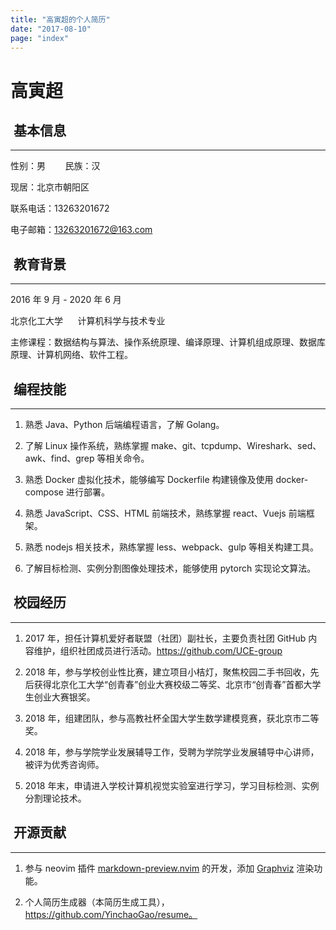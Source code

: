```yaml
---
title: "高寅超的个人简历"
date: "2017-08-10"
page: "index"
---
```


# 高寅超

## <i class="fa fa-user-circle-o"></i>&nbsp;基本信息

---

性别：男&nbsp;&nbsp;&nbsp;&nbsp;&nbsp;&nbsp;&nbsp;&nbsp;民族：汉

现居：北京市朝阳区

联系电话：13263201672

电子邮箱：13263201672@163.com

## <i class="fa fa-graduation-cap"></i>&nbsp;教育背景

---

2016 年 9 月 - 2020 年 6 月

北京化工大学&nbsp;&nbsp;&nbsp;&nbsp;&nbsp;&nbsp;计算机科学与技术专业

主修课程：数据结构与算法、操作系统原理、编译原理、计算机组成原理、数据库原理、计算机网络、软件工程。

## <i class="fa fa-desktop"></i>&nbsp;编程技能

---

1. 熟悉 Java、Python 后端编程语言，了解 Golang。

2. 了解 Linux 操作系统，熟练掌握 make、git、tcpdump、Wireshark、sed、awk、find、grep 等相关命令。

3. 熟悉 Docker 虚拟化技术，能够编写 Dockerfile 构建镜像及使用 docker-compose 进行部署。

4. 熟悉 JavaScript、CSS、HTML 前端技术，熟练掌握 react、Vuejs 前端框架。

5. 熟悉 nodejs 相关技术，熟练掌握 less、webpack、gulp 等相关构建工具。

6. 了解目标检测、实例分割图像处理技术，能够使用 pytorch 实现论文算法。

## <i class="fa fa-gift"></i>&nbsp;校园经历

---

1. 2017 年，担任计算机爱好者联盟（社团）副社长，主要负责社团 GitHub 内容维护，组织社团成员进行活动。https://github.com/UCE-group

2. 2018 年，参与学校创业性比赛，建立项目小桔灯，聚焦校园二手书回收，先后获得北京化工大学“创青春”创业大赛校级二等奖、北京市“创青春”首都大学生创业大赛银奖。

3. 2018 年，组建团队，参与高教社杯全国大学生数学建模竞赛，获北京市二等奖。

4. 2018 年，参与学院学业发展辅导工作，受聘为学院学业发展辅导中心讲师，被评为优秀咨询师。

5. 2018 年末，申请进入学校计算机视觉实验室进行学习，学习目标检测、实例分割理论技术。


## <i class="fa fa-github"></i>&nbsp;开源贡献

---

1. 参与 neovim 插件 [markdown-preview.nvim](https://github.com/iamcco/markdown-preview.nvim) 的开发，添加 [Graphviz](http://graphviz.org/) 渲染功能。

2. 个人简历生成器（本简历生成工具），https://github.com/YinchaoGao/resume。